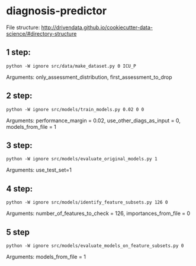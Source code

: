 # diagnosis-predictor

File structure: http://drivendata.github.io/cookiecutter-data-science/#directory-structure 

## 1 step:

`python -W ignore src/data/make_dataset.py 0 ICU_P`

Arguments: only_assessment_distribution, first_assessment_to_drop

## 2 step:

`python -W ignore src/models/train_models.py 0.02 0 0`

Arguments: performance_margin = 0.02, use_other_diags_as_input = 0, models_from_file = 1

## 3 step:

`python -W ignore src/models/evaluate_original_models.py 1`

Arguments: use_test_set=1

## 4 step:

`python -W ignore src/models/identify_feature_subsets.py 126 0`

Arguments: number_of_features_to_check = 126, importances_from_file = 0

## 5 step

`python -W ignore src/models/evaluate_models_on_feature_subsets.py 0`

Arguments: models_from_file = 1

